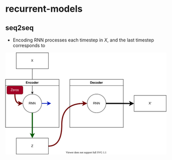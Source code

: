 # recurrent-models

## seq2seq

- Encoding RNN processes each timestep in $X$, and the last timestep corresponds to 

![seq2seq-arch](notes/attachments/seq2seq.svg)
